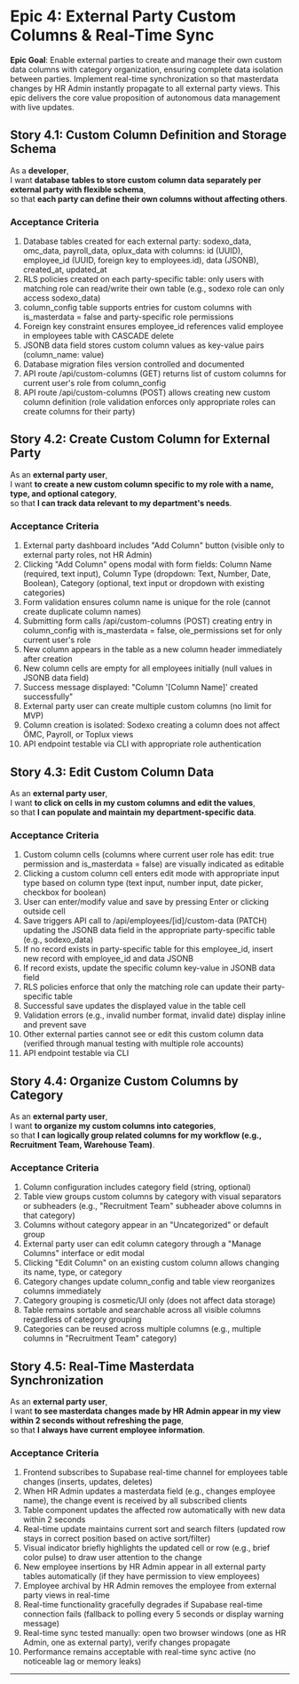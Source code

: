 # Epic 4: External Party Custom Columns & Real-Time Sync

**Epic Goal**: Enable external parties to create and manage their own custom data columns with category organization, ensuring complete data isolation between parties. Implement real-time synchronization so that masterdata changes by HR Admin instantly propagate to all external party views. This epic delivers the core value proposition of autonomous data management with live updates.

## Story 4.1: Custom Column Definition and Storage Schema

As a **developer**,  
I want **database tables to store custom column data separately per external party with flexible schema**,  
so that **each party can define their own columns without affecting others**.

### Acceptance Criteria

1. Database tables created for each external party: sodexo_data, omc_data, payroll_data, oplux_data with columns: id (UUID), employee_id (UUID, foreign key to employees.id), data (JSONB), created_at, updated_at
2. RLS policies created on each party-specific table: only users with matching role can read/write their own table (e.g., sodexo role can only access sodexo_data)
3. column_config table supports entries for custom columns with is_masterdata = false and party-specific role permissions
4. Foreign key constraint ensures employee_id references valid employee in employees table with CASCADE delete
5. JSONB data field stores custom column values as key-value pairs (column_name: value)
6. Database migration files version controlled and documented
7. API route /api/custom-columns (GET) returns list of custom columns for current user's role from column_config
8. API route /api/custom-columns (POST) allows creating new custom column definition (role validation enforces only appropriate roles can create columns for their party)

## Story 4.2: Create Custom Column for External Party

As an **external party user**,  
I want **to create a new custom column specific to my role with a name, type, and optional category**,  
so that **I can track data relevant to my department's needs**.

### Acceptance Criteria

1. External party dashboard includes "Add Column" button (visible only to external party roles, not HR Admin)
2. Clicking "Add Column" opens modal with form fields: Column Name (required, text input), Column Type (dropdown: Text, Number, Date, Boolean), Category (optional, text input or dropdown with existing categories)
3. Form validation ensures column name is unique for the role (cannot create duplicate column names)
4. Submitting form calls /api/custom-columns (POST) creating entry in column_config with is_masterdata = false,
   ole_permissions set for only current user's role
5. New column appears in the table as a new column header immediately after creation
6. New column cells are empty for all employees initially (null values in JSONB data field)
7. Success message displayed: "Column '[Column Name]' created successfully"
8. External party user can create multiple custom columns (no limit for MVP)
9. Column creation is isolated: Sodexo creating a column does not affect ÖMC, Payroll, or Toplux views
10. API endpoint testable via CLI with appropriate role authentication

## Story 4.3: Edit Custom Column Data

As an **external party user**,  
I want **to click on cells in my custom columns and edit the values**,  
so that **I can populate and maintain my department-specific data**.

### Acceptance Criteria

1. Custom column cells (columns where current user role has edit: true permission and is_masterdata = false) are visually indicated as editable
2. Clicking a custom column cell enters edit mode with appropriate input type based on column type (text input, number input, date picker, checkbox for boolean)
3. User can enter/modify value and save by pressing Enter or clicking outside cell
4. Save triggers API call to /api/employees/[id]/custom-data (PATCH) updating the JSONB data field in the appropriate party-specific table (e.g., sodexo_data)
5. If no record exists in party-specific table for this employee_id, insert new record with employee_id and data JSONB
6. If record exists, update the specific column key-value in JSONB data field
7. RLS policies enforce that only the matching role can update their party-specific table
8. Successful save updates the displayed value in the table cell
9. Validation errors (e.g., invalid number format, invalid date) display inline and prevent save
10. Other external parties cannot see or edit this custom column data (verified through manual testing with multiple role accounts)
11. API endpoint testable via CLI

## Story 4.4: Organize Custom Columns by Category

As an **external party user**,  
I want **to organize my custom columns into categories**,  
so that **I can logically group related columns for my workflow (e.g., Recruitment Team, Warehouse Team)**.

### Acceptance Criteria

1. Column configuration includes category field (string, optional)
2. Table view groups custom columns by category with visual separators or subheaders (e.g., "Recruitment Team" subheader above columns in that category)
3. Columns without category appear in an "Uncategorized" or default group
4. External party user can edit column category through a "Manage Columns" interface or edit modal
5. Clicking "Edit Column" on an existing custom column allows changing its name, type, or category
6. Category changes update column_config and table view reorganizes columns immediately
7. Category grouping is cosmetic/UI only (does not affect data storage)
8. Table remains sortable and searchable across all visible columns regardless of category grouping
9. Categories can be reused across multiple columns (e.g., multiple columns in "Recruitment Team" category)

## Story 4.5: Real-Time Masterdata Synchronization

As an **external party user**,  
I want **to see masterdata changes made by HR Admin appear in my view within 2 seconds without refreshing the page**,  
so that **I always have current employee information**.

### Acceptance Criteria

1. Frontend subscribes to Supabase real-time channel for employees table changes (inserts, updates, deletes)
2. When HR Admin updates a masterdata field (e.g., changes employee name), the change event is received by all subscribed clients
3. Table component updates the affected row automatically with new data within 2 seconds
4. Real-time update maintains current sort and search filters (updated row stays in correct position based on active sort/filter)
5. Visual indicator briefly highlights the updated cell or row (e.g., brief color pulse) to draw user attention to the change
6. New employee insertions by HR Admin appear in all external party tables automatically (if they have permission to view employees)
7. Employee archival by HR Admin removes the employee from external party views in real-time
8. Real-time functionality gracefully degrades if Supabase real-time connection fails (fallback to polling every 5 seconds or display warning message)
9. Real-time sync tested manually: open two browser windows (one as HR Admin, one as external party), verify changes propagate
10. Performance remains acceptable with real-time sync active (no noticeable lag or memory leaks)

---
